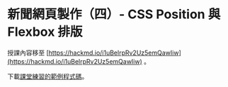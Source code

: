 # 新聞網頁製作（四）- CSS Position 與 Flexbox 排版
授課內容移至 [https://hackmd.io/i1uBelrpRv2Uz5emQawIiw](https://hackmd.io/i1uBelrpRv2Uz5emQawIiw) 。

下載[課堂練習的範例程式碼](https://github.com/nickhsine/teach-at-nccu/raw/master/109-01/11-10/flexbox-course-exercise.zip)。
